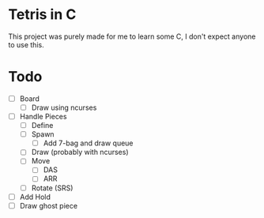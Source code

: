 # Tetris in C

This project was purely made for me to learn some C, I don't expect anyone to
use this.

# Todo

- [ ] Board
    - [ ] Draw using ncurses
- [ ] Handle Pieces
    - [ ] Define
    - [ ] Spawn
        - [ ] Add 7-bag and draw queue
    - [ ] Draw (probably with ncurses)
    - [ ] Move
        - [ ] DAS
        - [ ] ARR
    - [ ] Rotate (SRS)
- [ ] Add Hold
- [ ] Draw ghost piece
